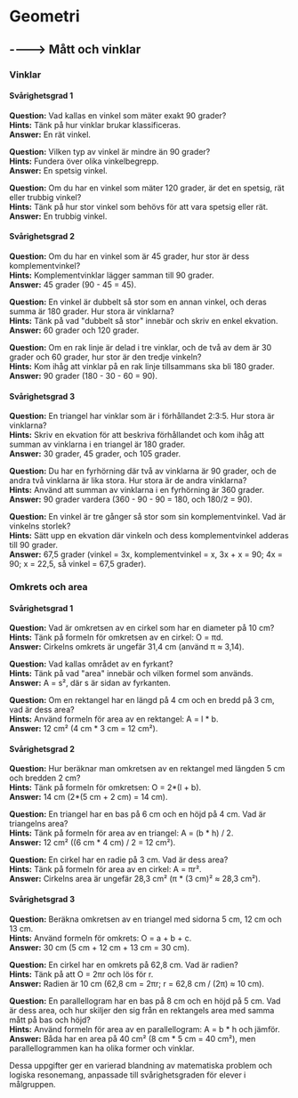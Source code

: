 # Geometri
## ----> Mått och vinklar

### Vinklar

#### Svårighetsgrad 1
**Question:** Vad kallas en vinkel som mäter exakt 90 grader?  
**Hints:** Tänk på hur vinklar brukar klassificeras.  
**Answer:** En rät vinkel.

**Question:** Vilken typ av vinkel är mindre än 90 grader?  
**Hints:** Fundera över olika vinkelbegrepp.  
**Answer:** En spetsig vinkel.

**Question:** Om du har en vinkel som mäter 120 grader, är det en spetsig, rät eller trubbig vinkel?  
**Hints:** Tänk på hur stor vinkel som behövs för att vara spetsig eller rät.  
**Answer:** En trubbig vinkel.

#### Svårighetsgrad 2
**Question:** Om du har en vinkel som är 45 grader, hur stor är dess komplementvinkel?  
**Hints:** Komplementvinklar lägger samman till 90 grader.  
**Answer:** 45 grader (90 - 45 = 45).

**Question:** En vinkel är dubbelt så stor som en annan vinkel, och deras summa är 180 grader. Hur stora är vinklarna?  
**Hints:** Tänk på vad "dubbelt så stor" innebär och skriv en enkel ekvation.  
**Answer:** 60 grader och 120 grader.

**Question:** Om en rak linje är delad i tre vinklar, och de två av dem är 30 grader och 60 grader, hur stor är den tredje vinkeln?  
**Hints:** Kom ihåg att vinklar på en rak linje tillsammans ska bli 180 grader.  
**Answer:** 90 grader (180 - 30 - 60 = 90).

#### Svårighetsgrad 3
**Question:** En triangel har vinklar som är i förhållandet 2:3:5. Hur stora är vinklarna?  
**Hints:** Skriv en ekvation för att beskriva förhållandet och kom ihåg att summan av vinklarna i en triangel är 180 grader.  
**Answer:** 30 grader, 45 grader, och 105 grader.

**Question:** Du har en fyrhörning där två av vinklarna är 90 grader, och de andra två vinklarna är lika stora. Hur stora är de andra vinklarna?  
**Hints:** Använd att summan av vinklarna i en fyrhörning är 360 grader.  
**Answer:** 90 grader vardera (360 - 90 - 90 = 180, och 180/2 = 90).

**Question:** En vinkel är tre gånger så stor som sin komplementvinkel. Vad är vinkelns storlek?  
**Hints:** Sätt upp en ekvation där vinkeln och dess komplementvinkel adderas till 90 grader.  
**Answer:** 67,5 grader (vinkel = 3x, komplementvinkel = x, 3x + x = 90; 4x = 90; x = 22,5, så vinkel = 67,5 grader). 

### Omkrets och area

#### Svårighetsgrad 1
**Question:** Vad är omkretsen av en cirkel som har en diameter på 10 cm?  
**Hints:** Tänk på formeln för omkretsen av en cirkel: O = πd.  
**Answer:** Cirkelns omkrets är ungefär 31,4 cm (använd π ≈ 3,14).

**Question:** Vad kallas området av en fyrkant?  
**Hints:** Tänk på vad "area" innebär och vilken formel som används.  
**Answer:** A = s², där s är sidan av fyrkanten.

**Question:** Om en rektangel har en längd på 4 cm och en bredd på 3 cm, vad är dess area?  
**Hints:** Använd formeln för area av en rektangel: A = l * b.  
**Answer:** 12 cm² (4 cm * 3 cm = 12 cm²).

#### Svårighetsgrad 2
**Question:** Hur beräknar man omkretsen av en rektangel med längden 5 cm och bredden 2 cm?  
**Hints:** Tänk på formeln för omkretsen: O = 2*(l + b).  
**Answer:** 14 cm (2*(5 cm + 2 cm) = 14 cm).

**Question:** En triangel har en bas på 6 cm och en höjd på 4 cm. Vad är triangelns area?  
**Hints:** Tänk på formeln för area av en triangel: A = (b * h) / 2.  
**Answer:** 12 cm² ((6 cm * 4 cm) / 2 = 12 cm²).

**Question:** En cirkel har en radie på 3 cm. Vad är dess area?  
**Hints:** Tänk på formeln för area av en cirkel: A = πr².  
**Answer:** Cirkelns area är ungefär 28,3 cm² (π * (3 cm)² ≈ 28,3 cm²).

#### Svårighetsgrad 3
**Question:** Beräkna omkretsen av en triangel med sidorna 5 cm, 12 cm och 13 cm.  
**Hints:** Använd formeln för omkrets: O = a + b + c.  
**Answer:** 30 cm (5 cm + 12 cm + 13 cm = 30 cm).

**Question:** En cirkel har en omkrets på 62,8 cm. Vad är radien?  
**Hints:** Tänk på att O = 2πr och lös för r.  
**Answer:** Radien är 10 cm (62,8 cm = 2πr; r = 62,8 cm / (2π) ≈ 10 cm).

**Question:** En parallellogram har en bas på 8 cm och en höjd på 5 cm. Vad är dess area, och hur skiljer den sig från en rektangels area med samma mått på bas och höjd?  
**Hints:** Använd formeln för area av en parallellogram: A = b * h och jämför.  
**Answer:** Båda har en area på 40 cm² (8 cm * 5 cm = 40 cm²), men parallellogrammen kan ha olika former och vinklar.  

Dessa uppgifter ger en varierad blandning av matematiska problem och logiska resonemang, anpassade till svårighetsgraden för elever i målgruppen.